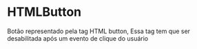 # HTMLButton
Botão representado pela tag HTML button, Essa tag tem que ser desabilitada após um evento de clique do usuário
